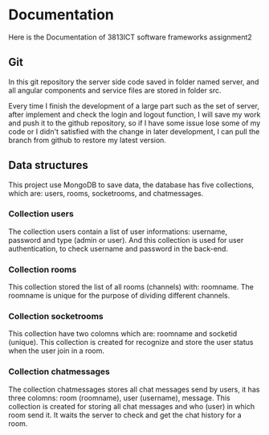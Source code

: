 # Documentation
Here is the Documentation of 3813ICT software frameworks assignment2

## Git
In this git repository the server side code saved in folder named server, and all angular components and service files are stored in folder src.

Every time I finish the development of a large part such as the set of server, after implement and check the login and logout function, I will save my work and push it to the github repository, so if I have some issue lose some of my code or I didn't satisfied with the change in later development, I can pull the branch from github to restore my latest version.

## Data structures
This project use MongoDB to save data, the database has five collections, which are: users, rooms, socketrooms, and chatmessages.

### Collection users 
The collection users contain a list of user informations: username, password and type (admin or user). And this collection is used for user authentication, to check username and password in the back-end.

### Collection rooms
This collection stored the list of all rooms (channels) with: roomname. The roomname is unique for the purpose of dividing different channels. 

### Collection socketrooms
This collection have two colomns which are: roomname and socketid (unique). This collection is created for recognize and store the user status when the user join in a room.

### Collection chatmessages
The collection chatmessages stores all chat messages send by users, it has three colomns: room (roomname), user (username), message. This collection is created for storing all chat messages and who (user) in which room send it. It waits the server to check and get the chat history for a room.

